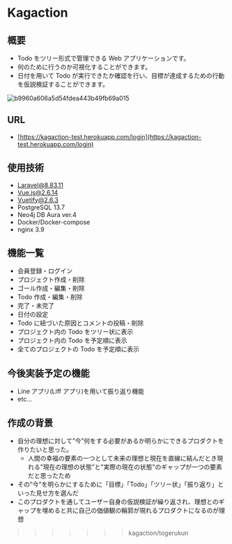 # Kagaction

## 概要

- Todo をツリー形式で管理できる Web アプリケーションです。
- 何のために行うのか可視化することができます。
- 日付を用いて Todo が実行できたか確認を行い、目標が達成するための行動を仮説検証することができます。

![b9960a606a5d54fdea443b49fb69a015](https://user-images.githubusercontent.com/98217749/188604493-bda9306e-2cf5-49e4-b740-26611669e566.jpg)

## URL

- [https://kagaction-test.herokuapp.com/login](https://kagaction-test.herokuapp.com/login)

## 使用技術

- Laravel@8.83.11
- Vue.js@2.6.14
- Vuetify@2.6.3
- PostgreSQL 13.7
- Neo4j DB Aura ver.4
- Docker/Docker-compose
- nginx 3.9

## 機能一覧

- 会員登録・ログイン
- プロジェクト作成・削除
- ゴール作成・編集・削除
- Todo 作成・編集・削除
- 完了・未完了
- 日付の設定
- Todo に紐づいた原因とコメントの投稿・削除
- プロジェクト内の Todo をツリー状に表示
- プロジェクト内の Todo を予定順に表示
- 全てのプロジェクトの Todo を予定順に表示

## 今後実装予定の機能

- Line アプリ(Liff アプリ)を用いて振り返り機能
- etc...

## 作成の背景

- 自分の理想に対して”今”何をする必要があるか明らかにできるプロダクトを作りたいと思った。
  - 人間の幸福の要素の一つとして未来の理想と現在を直線に結んだとき現れる"現在の理想の状態”と"実際の現在の状態"のギャップが一つの要素だと思ったため
- その”今"を明らかにするために「目標」「Todo」「ツリー状」「振り返り」といった見せ方を選んだ
- このプロダクトを通してユーザー自身の仮説検証が繰り返され、理想とのギャップを埋めると共に自己の価値観の輪郭が現れるプロダクトになるのが理想
>>>>>>> kagaction/togerukun
